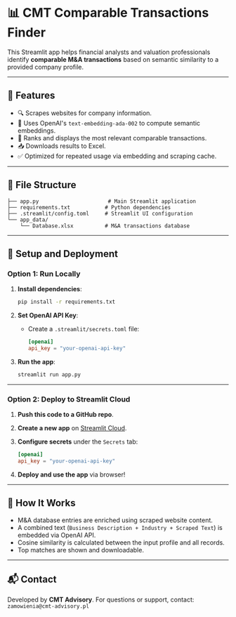 # 📊 CMT Comparable Transactions Finder

This Streamlit app helps financial analysts and valuation professionals identify **comparable M&A transactions** based on semantic similarity to a provided company profile.

---

## 🚀 Features

- 🔍 Scrapes websites for company information.
- 🤖 Uses OpenAI's `text-embedding-ada-002` to compute semantic embeddings.
- 🧠 Ranks and displays the most relevant comparable transactions.
- 📥 Downloads results to Excel.
- ✅ Optimized for repeated usage via embedding and scraping cache.

---

## 📁 File Structure

```
├── app.py                      # Main Streamlit application
├── requirements.txt           # Python dependencies
├── .streamlit/config.toml     # Streamlit UI configuration
└── app_data/
    └── Database.xlsx          # M&A transactions database
```

---

## 🔧 Setup and Deployment

### Option 1: Run Locally

1. **Install dependencies**:
    ```bash
    pip install -r requirements.txt
    ```

2. **Set OpenAI API Key**:
    - Create a `.streamlit/secrets.toml` file:
      ```toml
      [openai]
      api_key = "your-openai-api-key"
      ```

3. **Run the app**:
    ```bash
    streamlit run app.py
    ```

---

### Option 2: Deploy to Streamlit Cloud

1. **Push this code to a GitHub repo**.
2. **Create a new app** on [Streamlit Cloud](https://share.streamlit.io).
3. **Configure secrets** under the `Secrets` tab:
    ```toml
    [openai]
    api_key = "your-openai-api-key"
    ```

4. **Deploy and use the app** via browser!

---

## 🧠 How It Works

- M&A database entries are enriched using scraped website content.
- A combined text (`Business Description + Industry + Scraped Text`) is embedded via OpenAI API.
- Cosine similarity is calculated between the input profile and all records.
- Top matches are shown and downloadable.

---

## 📬 Contact

Developed by **CMT Advisory**. For questions or support, contact: `zamowienia@cmt-advisory.pl`